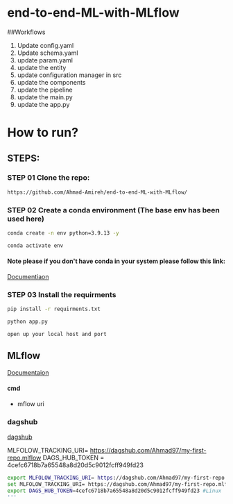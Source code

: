 # end-to-end-ML-with-MLflow


##Workflows 

1. Update config.yaml
2. Update schema.yaml 
3. update param.yaml 
4. update the entity 
5. update configuration manager in src
6. update the components 
7. update the pipeline
8. update the main.py 
9. update the app.py


# How to run?

## STEPS: 

### STEP 01 Clone the repo: 

```bash 
https://github.com/Ahmad-Amireh/end-to-end-ML-with-MLflow/
``` 
### STEP 02 Create a conda environment (The base env has been used here)

```bash  
conda create -n env python=3.9.13 -y 
```

```bash
conda activate env
```

#### Note please if you don't have conda in your system please follow this link: 

[Documentiaon](https://docs.conda.io/projects/conda/en/latest/user-guide/install/index.html)


### STEP 03 Install the requirments 
```bash 
pip install -r requirments.txt 
```

```bash 
python app.py
```

```bash 
open up your local host and port
```

## MLflow 

[Documentaion](https://mlflow.org/docs/latest/index.html)


#### cmd 
- mflow uri 

### dagshub 
[dagshub](https://dagshub.com)

MLFOLOW_TRACKING_URI= https://dagshub.com/Ahmad97/my-first-repo.mlflow
DAGS_HUB_TOKEN = 4cefc6718b7a65548a8d20d5c9012fcff949fd23

``` bash
export MLFOLOW_TRACKING_URI= https://dagshub.com/Ahmad97/my-first-repo.mlflow #Linux
set MLFOLOW_TRACKING_URI= https://dagshub.com/Ahmad97/my-first-repo.mlflow # CMD
export DAGS_HUB_TOKEN=4cefc6718b7a65548a8d20d5c9012fcff949fd23 #Linux
'''
